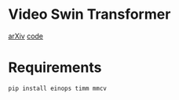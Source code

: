 # Video Swin Transformer

[arXiv](https://arxiv.org/abs/2106.13230) [code](https://github.com/SwinTransformer/Video-Swin-Transformer)

# Requirements

`pip install einops timm mmcv`
